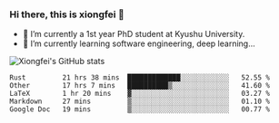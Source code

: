 ### Hi there, this is xiongfei 👋


- 🔭 I’m currently a 1st year PhD student at Kyushu University.
- 🌱 I’m currently learning software engineering, deep learning...

<!--
**Toma62299781/Toma62299781** is a ✨ _special_ ✨ repository because its `README.md` (this file) appears on your GitHub profile.
Here are some ideas to get you started:
-->

![Xiongfei's GitHub stats](https://github-readme-stats.vercel.app/api?username=Toma62299781)

<!--START_SECTION:waka-->
```text
Rust         21 hrs 38 mins  █████████████░░░░░░░░░░░░   52.55 % 
Other        17 hrs 7 mins   ██████████▒░░░░░░░░░░░░░░   41.60 % 
LaTeX        1 hr 20 mins    ▓░░░░░░░░░░░░░░░░░░░░░░░░   03.27 % 
Markdown     27 mins         ▒░░░░░░░░░░░░░░░░░░░░░░░░   01.10 % 
Google Doc   19 mins         ▒░░░░░░░░░░░░░░░░░░░░░░░░   00.77 % 
```
<!--END_SECTION:waka-->

